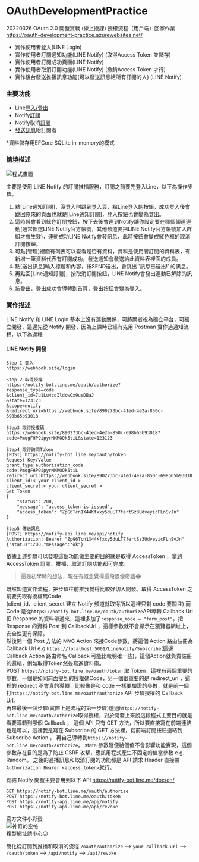 # OAuthDevelopmentPractice
20220326 OAuth 2.0 開發實戰 (線上授課) 授權流程（用戶端）回家作業
https://oauth-development-practice.azurewebsites.net/
- 實作使用者登入(LINE Login)
- 實作使用者訂閱通知功能(LINE Notify) (取得Access Token 並儲存)
- 實作使用者訂閱成功頁面(LINE Notify)
- 實作使用者取消訂閱功能(LINE Notify) (撤銷Access Token 才行)
- 實作後台發送推播訊息功能(可以發送訊息給所有訂閱的人) (LINE Notify)

### 主要功能
- Line[登入/登出](https://oauth-development-practice.azurewebsites.net/Login)
- Notify[訂閱](https://oauth-development-practice.azurewebsites.net/LineNotify)
- Notify取消[訂閱](https://oauth-development-practice.azurewebsites.net/LineNotify)
- [發送訊息](https://oauth-development-practice.azurewebsites.net/Admin/SendNotifyMessage)給訂閱者

*資料儲存用EFCore SQLite in-memory的模式

### 情境描述
![程式畫面](https://user-images.githubusercontent.com/31040621/162583467-b1e052d6-e08a-4033-b41c-450c184a1cd8.png)

主要是使用 LINE Notify 的訂閱推播服務，訂閱之前要先登入Line，以下為操作步驟。
1. 點[Line通知訂閱]，沒登入則跳到登入頁，點Line登入的按鈕，成功登入後會跳回原來的頁面也就是[Line通知訂閱]，登入按鈕也會變為登出。
2. 這時候會看到綠色訂閱按鈕，按下去後會連到Notify讓你設定要在哪個頻道連動(通常都選LINE Notify官方帳號，其他頻道要把LINE Notify官方帳號加入群組才會生效)，連動成功LINE Notify會發訊息，此時按鈕會變成紅色框的取消訂閱按鈕。
3. 可點[管理]裡面有列表可以查看是否有資料，資料是使用者訂閱的資料表，有新增一筆資料代表有訂閱成功，發送通知會發送給此資料表裡面的成員。
4. 點[送出訊息]輸入標題和內容，按SEND送出，會跳出 '訊息已送出!' 的訊息。
5. 再點回[Line通知訂閱]，按取消訂閱按鈕，LINE Notify會發出連動已解除的訊息。
6. 按登出，登出成功會導轉到首頁，登出按鈕會變為登入。

### 實作描述
LINE Notify 和 LINE Login 基本上沒有連動關係，可將兩者視為獨立平台，可獨立開發，這邊先從 Notify 開發，因為上課時已經有先用 Postman 實作過通知流程，以下為過程

#### LINE Notify 開發
```
Step 1 登入
https://webhook.site/login

Step 2 取得授權
https://notify-bot.line.me/oauth/authorize?
response_type=code
&client_id=7u1Lu4cdIldcwOx9ueDBaJ
&state=123123
&scope=notify
&redirect_uri=https://webhook.site/890273bc-41ed-4e2a-850c-698b65b93018

Step3 取得授權碼
https://webhook.site/890273bc-41ed-4e2a-850c-698b65b93018?code=PmqgFHP9ipyrMKMOQk5tiL&state=123123

Step4 取得訪問Token
[POST] https://notify-bot.line.me/oauth/token
Request Key/Value
grant_type:authorization_code
code:PmqgFHP9ipyrMKMOQk5tiL
redirect_uri:https://webhook.site/890273bc-41ed-4e2a-850c-698b65b93018
client_id:< your client_id >
client_secret:< your client_secret >
Get Token
{
    "status": 200,
    "message": "access_token is issued",
    "access_token": "ZpG6Tcn1X44Kfxxy5duLT7fertSz3UdveyicFLnSvJn"
}

Step5 傳送訊息
[POST] https://notify-api.line.me/api/notify
Authorization: Bearer "ZpG6Tcn1X44Kfxxy5duLT7fertSz3UdveyicFLnSvJn"
{"status":200,"message":"ok"}
```
依據上述步驟可以發現這個功能做主要的目的就是取得 AccessToken ，拿到 AccessToken 訂閱、推播、取消訂閱功能都可完成。
> 這是初學時的想法，現在有概念覺得這段很像廢話😂

既然知道實作流程，把步驟往前推我覺得比較好切入開發。取得 AccessToken 之前要先取得授權碼Code  
(client_id、client_secret 建立 Notify 頻道就取得所以這裡只剩 code 要關注)
而 Code 是從`https://notify-bot.line.me/oauth/authorize`API導轉 Callback Url 把 Response 的資料帶過來，這裡多加了`response_mode = "form_post"`，把 Response 的資料 Post 到 CallbackUrl ，這樣參數就不會顯示在瀏覽器網址上，安全性更有保障。  
然後開一個 Post 方法的 MVC Action 來接Code參數，將這個 Action 路由註冊為 Callback Url e.g.`https://localhost:5001/LineNotify/Subscribe`(這邊 Callback Action 路由命名 Callback 可能比較明確一些)，這個Action就負責註冊的邏輯，例如取得Token然後寫進資料庫。  
POST `https://notify-bot.line.me/oauth/token` 取 Token，這裡有兩個重要的參數，一個是如同前面提到的授權碼Code，另一個很重要的是 redirect_uri ，這裡的 redirect 不會真的導轉，比較像是和 code 一樣要驗證的參數，就是前一個打`https://notify-bot.line.me/oauth/authorize` API 步驟授權的 Callback Url。  
再來最後一個步驟(實際上是流程的第一步驟)透過`https://notify-bot.line.me/oauth/authorize`取得授權，對於開發上來說這段程式主要目的就是看要導轉到哪個 Callback ， 這個 API 只有 GET 方法，所以要直接寫在前端連結也是可以，這裡我是寫在 Subscribe 的 GET 方法裡，從前端訂閱按鈕連結到 Subscribe Action ， 再自己導轉到`https://notify-bot.line.me/oauth/authorize`。 state 參數隨便給個值不會影響功能實現，這個參數存在目的是為了防止 CSRF 攻擊，應該用程式產生不固定的值當參數 e.g. Random。
之後的通播訊息和取消訂閱的功能都是 API 請求 Header 直接帶`Authorization Bearer <access_token>`就行。

總結 Notify 開發主要會用到以下 API
https://notify-bot.line.me/doc/en/
```
GET https://notify-bot.line.me/oauth/authorize
POST https://notify-bot.line.me/oauth/token
POST https://notify-api.line.me/api/notify
POST https://notify-api.line.me/api/revoke
```
官方文件小彩蛋  
![神奇的空格](https://user-images.githubusercontent.com/31040621/162588633-b8c94bbe-1b55-4a8c-abeb-fb70cf2e2bc2.png)  
複製網址請小心😒

簡化從訂閱到推播和取消的流程
`/oauth/authorize` --> `your callback url` --> `/oauth/token` --> `/api/notify` --> `/api/revoke`

